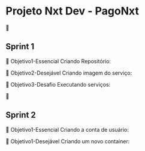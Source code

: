 # Projeto Nxt Dev - PagoNxt

:calendar: <h2>Sprint 1 </h2>

📖 Objetivo1-Essencial Criando Repositório:

📖 Objetivo2-Desejável Criando imagem do serviço:

📖 Objetivo3-Desafio Executando serviços:


:calendar: <h2>Sprint 2 </h2>

📖 Objetivo1-Essencial Criando a conta de usuário:

📖 Objetivo1-Desejável Criando um novo container:


